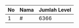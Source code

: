 | No | Nama            | Jumlah Level |
|----|-----------------|--------------|
| 1  | #    |    6366        |
